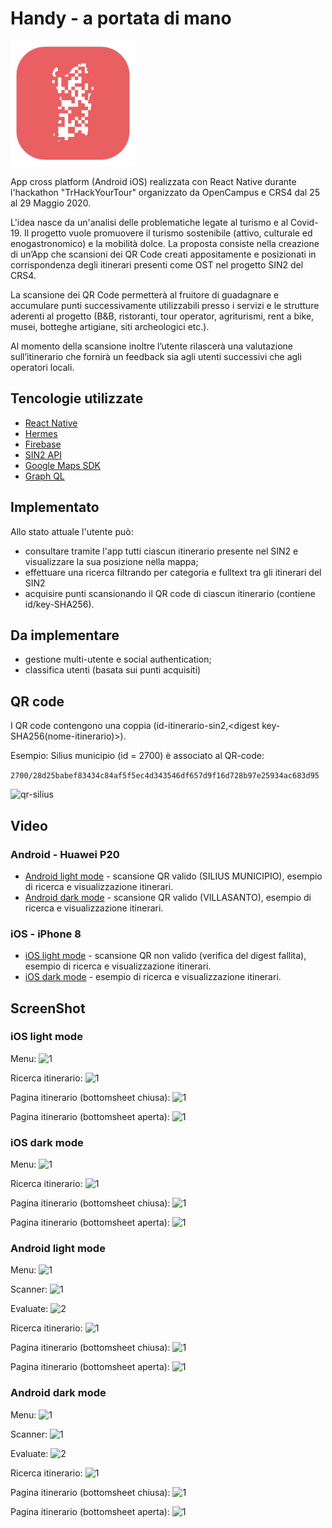# Handy - a portata di mano

![alt text](https://raw.githubusercontent.com/marinimau/Handy/master/icon%20(2).png)

App cross platform (Android iOS) realizzata con React Native durante l'hackathon "TrHackYourTour" organizzato da OpenCampus e CRS4 dal 25 al 29 Maggio 2020.

L'idea nasce da un'analisi delle problematiche legate al turismo e al Covid-19. Il progetto vuole promuovere il turismo sostenibile (attivo, culturale ed enogastronomico) e la mobilità dolce. La proposta consiste nella creazione di un’App che scansioni dei QR Code creati appositamente e posizionati in corrispondenza degli itinerari presenti come OST nel progetto SIN2 del CRS4.

La scansione dei QR Code permetterà al fruitore di guadagnare e accumulare punti successivamente utilizzabili presso i servizi e le strutture aderenti al progetto (B&B, ristoranti, tour operator, agriturismi, rent a bike, musei, botteghe artigiane, siti archeologici etc.).

Al momento della scansione inoltre l’utente rilascerà una valutazione sull’itinerario che fornirà un feedback sia agli utenti successivi che agli operatori locali.


## Tencologie utilizzate

* [React Native](https://reactnative.dev/)
* [Hermes](https://hermesengine.dev/)
* [Firebase](https::/firebase.google.com)
* [SIN2 API](https://api.turismoattivo.sardegnaturismo.it/sin2-api)
* [Google Maps SDK](https://developers.google.com/maps/documentation/)
* [Graph QL](https://graphql.org/)

## Implementato

Allo stato attuale l'utente può: 
* consultare tramite l'app tutti ciascun itinerario  presente nel SIN2 e visualizzare la sua posizione nella mappa;
* effettuare una ricerca filtrando per categoria e fulltext tra gli itinerari del SIN2
* acquisire punti scansionando il QR code di ciascun itinerario (contiene id/key-SHA256).

## Da implementare

* gestione multi-utente e social authentication;
* classifica utenti (basata sui punti acquisiti)

## QR code

I QR code contengono una coppia (id-itinerario-sin2,<digest key-SHA256(nome-itinerario)>).
  
Esempio: Silius municipio (id = 2700) è associato al QR-code:

```2700/28d25babef83434c84af5f5ec4d343546df657d9f16d728b97e25934ac683d95```

![qr-silius](https://raw.githubusercontent.com/marinimau/Handy/master/screenshoot/qr/silius-qr.png)

## Video

### Android - Huawei P20

* [Android light mode](https://youtu.be/k-oXiVdOq1k) - scansione QR valido (SILIUS MUNICIPIO), esempio di ricerca e visualizzazione itinerari.
* [Android dark mode](https://youtu.be/1MfEBz2o-u0) - scansione QR valido (VILLASANTO), esempio di ricerca e visualizzazione itinerari.

### iOS - iPhone 8

* [iOS light mode](https://youtu.be/shrm2kgtFRc) - scansione QR non valido (verifica del digest fallita), esempio di ricerca e visualizzazione itinerari.
* [iOS dark mode](https://youtu.be/4UqtJ_1EuAY) - esempio di ricerca e visualizzazione itinerari.

## ScreenShot

### iOS light mode

Menu:
![1](https://raw.githubusercontent.com/marinimau/Handy/master/screenshoot/ios/light_mode/Simulator%20Screen%20Shot%20-%20iPhone%2011%20-%202020-05-28%20at%2019.34.32.png)

Ricerca itinerario:
![1](https://raw.githubusercontent.com/marinimau/Handy/master/screenshoot/ios/light_mode/Simulator%20Screen%20Shot%20-%20iPhone%2011%20-%202020-05-28%20at%2019.35.00.png)


Pagina itinerario (bottomsheet chiusa):
![1](https://raw.githubusercontent.com/marinimau/Handy/master/screenshoot/ios/light_mode/Simulator%20Screen%20Shot%20-%20iPhone%2011%20-%202020-05-28%20at%2019.35.08.png)

Pagina itinerario (bottomsheet aperta):
![1](https://raw.githubusercontent.com/marinimau/Handy/master/screenshoot/ios/light_mode/Simulator%20Screen%20Shot%20-%20iPhone%2011%20-%202020-05-28%20at%2019.35.13.png)

### iOS dark mode

Menu:
![1](https://raw.githubusercontent.com/marinimau/Handy/master/screenshoot/ios/dark_mode/Simulator%20Screen%20Shot%20-%20iPhone%2011%20-%202020-05-28%20at%2020.46.19.png)

Ricerca itinerario:
![1](https://raw.githubusercontent.com/marinimau/Handy/master/screenshoot/ios/dark_mode/Simulator%20Screen%20Shot%20-%20iPhone%2011%20-%202020-05-28%20at%2020.47.29.png)


Pagina itinerario (bottomsheet chiusa):
![1](https://raw.githubusercontent.com/marinimau/Handy/master/screenshoot/ios/dark_mode/Simulator%20Screen%20Shot%20-%20iPhone%2011%20-%202020-05-28%20at%2020.46.47.png)

Pagina itinerario (bottomsheet aperta):
![1](https://raw.githubusercontent.com/marinimau/Handy/master/screenshoot/ios/dark_mode/Simulator%20Screen%20Shot%20-%20iPhone%2011%20-%202020-05-28%20at%2020.46.49.png)


### Android light mode

Menu:
![1](https://raw.githubusercontent.com/marinimau/Handy/master/screenshoot/android/lightMode/Screenshot_20200528_201946_com.marinimau.trhackyourtour.jpg)

Scanner:
![1](https://raw.githubusercontent.com/marinimau/Handy/master/screenshoot/android/lightMode/Screenshot_20200528_201941_com.marinimau.trhackyourtour.jpg)

Evaluate:
![2](https://github.com/marinimau/Handy/blob/master/screenshoot/android/lightMode/Screenshot_20200528_201930_com.marinimau.trhackyourtour.jpg)

Ricerca itinerario:
![1](https://raw.githubusercontent.com/marinimau/Handy/master/screenshoot/android/lightMode/Screenshot_20200528_202015_com.marinimau.trhackyourtour.jpg)


Pagina itinerario (bottomsheet chiusa):
![1](https://raw.githubusercontent.com/marinimau/Handy/master/screenshoot/android/lightMode/Screenshot_20200528_202156_host.exp.exponent.jpg)

Pagina itinerario (bottomsheet aperta):
![1](https://raw.githubusercontent.com/marinimau/Handy/master/screenshoot/android/lightMode/Screenshot_20200528_202203_host.exp.exponent.jpg)


### Android dark mode

Menu:
![1](https://raw.githubusercontent.com/marinimau/Handy/master/screenshoot/android/darkMode/Screenshot_20200528_205722_host.exp.exponent.jpg)

Scanner:
![1]()

Evaluate:
![2](https://github.com/marinimau/Handy/blob/master/screenshoot/android/darkMode/Screenshot_20200528_205716_host.exp.exponent.jpg)

Ricerca itinerario:
![1](https://raw.githubusercontent.com/marinimau/Handy/master/screenshoot/android/darkMode/Screenshot_20200528_205741_host.exp.exponent.jpg)


Pagina itinerario (bottomsheet chiusa):
![1](https://raw.githubusercontent.com/marinimau/Handy/master/screenshoot/android/darkMode/Screenshot_20200528_205752_host.exp.exponent.jpg)

Pagina itinerario (bottomsheet aperta):
![1](https://raw.githubusercontent.com/marinimau/Handy/master/screenshoot/android/darkMode/Screenshot_20200528_205756_host.exp.exponent.jpg)






